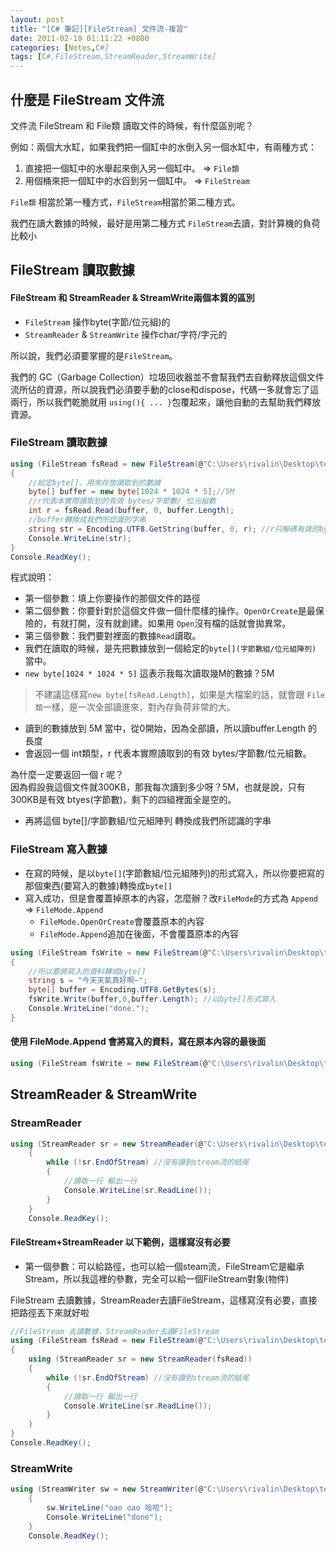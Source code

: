 ```yaml
---
layout: post
title: "[C# 筆記][FileStream] 文件流-複習"
date: 2011-02-10 01:11:22 +0800
categories: [Notes,C#]
tags: [C#,FileStream,StreamReader,StreamWrite]
---
```


## 什麼是 FileStream 文件流
文件流 FileStream 和 File類 讀取文件的時候，有什麼區別呢？  

例如：兩個大水缸，如果我們把一個缸中的水倒入另一個水缸中，有兩種方式：
1. 直接把一個缸中的水舉起來倒入另一個缸中。 => `File類`
2. 用個桶來把一個缸中的水舀到另一個缸中。 => `FileStream`


`File類` 相當於第一種方式，`FileStream`相當於第二種方式。

我們在讀大數據的時候，最好是用第二種方式 `FileStream`去讀，對計算機的負荷比較小

## FileStream 讀取數據

#### FileStream 和 StreamReader & StreamWrite兩個本質的區別
- `FileStream` 操作byte(字節/位元組)的  
- `StreamReader` & `StreamWrite` 操作char/字符/字元的   

所以說，我們必須要掌握的是`FileStream`。    

我們的 GC（Garbage Collection）垃圾回收器並不會幫我們去自動釋放這個文件流所佔的資源，所以說我們必須要手動的close和dispose，代碼一多就會忘了這兩行，所以我們乾脆就用 `using(){ ... }`包覆起來，讓他自動的去幫助我們釋放資源。    


### FileStream 讀取數據

```c#
using (FileStream fsRead = new FileStream(@"C:\Users\rivalin\Desktop\temp.txt", FileMode.OpenOrCreate, FileAccess.Read))
{
    //給定byte[]，用來存放讀取到的數據
    byte[] buffer = new byte[1024 * 1024 * 5];//5M
    //r代表本實際讀取到的有效 bytes/字節數/ 位元組數
    int r = fsRead.Read(buffer, 0, buffer.Length);
    //buffer轉換成我們所認識的字串
    string str = Encoding.UTF8.GetString(buffer, 0, r); //r只解碼有效的bytes數
    Console.WriteLine(str);
}
Console.ReadKey();

```
程式說明：  
- 第一個參數：填上你要操作的那個文件的路徑  
- 第二個參數：你要針對於這個文件做一個什麼樣的操作。`OpenOrCreate`是最保險的，有就打開，沒有就創建。如果用 `Open`沒有檔的話就會拋異常。 
- 第三個參數：我們要對裡面的數據`Read`讀取。    
- 我們在讀取的時候，是先把數據放到一個給定的`byte[](字節數組/位元組陣列)` 當中。 
- `new byte[1024 * 1024 * 5]` 這表示我每次讀取幾M的數據？5M     
> 不建議這樣寫`new byte[fsRead.Length]`，如果是大檔案的話，就會跟 `File類`一樣，是一次全部讀進來，對內存負荷非常的大。  

- 讀到的數據放到 5M 當中，從0開始，因為全部讀，所以讀buffer.Length 的長度   
- 會返回一個 int類型，r 代表本實際讀取到的有效 bytes/字節數/位元組數。  

為什麼一定要返回一個 r 呢？    
因為假設我這個文件就300KB，那我每次讀到多少呀？5M，也就是說，只有300KB是有效 btyes(字節數)，剩下的四組裡面全是空的。

- 再將這個 byte[]/字節數組/位元組陣列 轉換成我們所認識的字串


### FileStream 寫入數據
- 在寫的時候，是以`byte[]`(字節數組/位元組陣列)的形式寫入，所以你要把寫的那個東西(要寫入的數據)轉換成`byte[]`   
- 寫入成功，但是會覆蓋掉原本的內容，怎麼辦？改`FileMode`的方式為 `Append` => `FileMode.Append`  
    - `FileMode.OpenOrCreate`會覆蓋原本的內容
    - `FileMode.Append`追加在後面，不會覆蓋原本的內容

```c#
using (FileStream fsWrite = new FileStream(@"C:\Users\rivalin\Desktop\temp.txt", FileMode.OpenOrCreate, FileAccess.Write))
{
    //所以要將寫入的資料轉成byte[]
    string s = "今天天氣真好啊~";
    byte[] buffer = Encoding.UTF8.GetBytes(s);
    fsWrite.Write(buffer,0,buffer.Length); //以byte[]形式寫入
    Console.WriteLine("done.");
}
```
#### 使用 FileMode.Append 會將寫入的資料，寫在原本內容的最後面

```c#
using (FileStream fsWrite = new FileStream(@"C:\Users\rivalin\Desktop\temp.txt", FileMode.Append, FileAccess.Write)) { ... }
```
## StreamReader & StreamWrite
### StreamReader 

```c#
using (StreamReader sr = new StreamReader(@"C:\Users\rivalin\Desktop\temp.txt"))
    {
        while (!sr.EndOfStream) //沒有讀到stream流的結尾
        {
            //讀取一行 輸出一行
            Console.WriteLine(sr.ReadLine());
        }
    }
    Console.ReadKey();
```

#### FileStream+StreamReader 以下範例，這樣寫沒有必要

- 第一個參數：可以給路徑，也可以給一個steam流，FileStream它是繼承Stream，所以我這裡的參數，完全可以給一個FileStream對象(物件)   

FileStream 去讀數據，StreamReader去讀FileStream，這樣寫沒有必要，直接把路徑丟下來就好啦 

```c#
//FileStream 去讀數據，StreamReader去讀FileStream
using (FileStream fsRead = new FileStream(@"C:\Users\rivalin\Desktop\temp.txt", FileMode.OpenOrCreate, FileAccess.Read)) //沒必要這樣寫，把path丟下去就可以了
{
    using (StreamReader sr = new StreamReader(fsRead))
    {
        while (!sr.EndOfStream) //沒有讀到stream流的結尾
        {
            //讀取一行 輸出一行
            Console.WriteLine(sr.ReadLine());
        }
    }
}
Console.ReadKey();
```

### StreamWrite

```c#
using (StreamWriter sw = new StreamWriter(@"C:\Users\rivalin\Desktop\temp.txt",true)) //加上true, 用Append追加，不會覆蓋原本的內容
    {
        sw.WriteLine("oao oao 哈哈");
        Console.WriteLine("done");
    }
    Console.ReadKey();
```